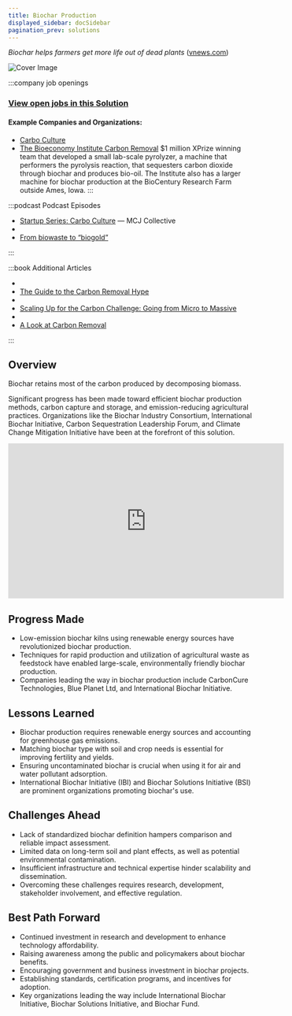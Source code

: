 ```yaml
---
title: Biochar Production
displayed_sidebar: docSidebar
pagination_prev: solutions
---
```


_Biochar helps farmers get more life out of dead plants_ ([vnews.com](https://www.vnews.com/Biochar-Demonstration-Offers-Alternative-to-Burn-Piles-46911424))

![Cover Image](../static/img/biochar-kiln.jpg)

:::company job openings
  ### [View open jobs in this Solution](https://climatebase.org/jobs?l=&q=&drawdown_solutions=Biochar+Production)
  #### Example Companies and Organizations:
  - [Carbo Culture](https://carboculture.com/)
  - [The Bioeconomy Institute Carbon Removal](https://www.biorenew.iastate.edu/) $1 million XPrize winning team that developed a small lab-scale pyrolyzer, a machine that performers the pyrolysis reaction,  that sequesters carbon dioxide through biochar and produces bio-oil. The Institute also has a larger machine for biochar production at the BioCentury Research Farm outside Ames, Iowa.
:::

:::podcast Podcast Episodes
- [Startup Series: Carbo Culture](https://player.simplecast.com/10b86d33-6c0b-467c-91d1-2cced2ac2d58?dark=true&wmode=opaque) — MCJ Collective
- <li><a href="https://embed.podcasts.apple.com/us/podcast/from-biowaste-to-biogold/id1593204897?i=1000565755759">From biowaste to “biogold”</a></li>
:::

:::book Additional Articles

- <li><a href="https://climatedrift.substack.com/p/the-guide-to-the-carbon-removal-hype">The Guide to the Carbon Removal Hype</a></li>
- <li><a href="https://climatedrift.substack.com/p/scaling-up-for-the-carbon-challenge">Scaling Up for the Carbon Challenge: Going from Micro to Massive</a></li>
- <li><a href="https://climatedrift.substack.com/p/a-look-at-carbon-removal">A Look at Carbon Removal</a></li>
:::

## Overview

Biochar retains most of the carbon produced by decomposing biomass.

Significant progress has been made toward efficient biochar production methods, carbon capture and storage, and emission-reducing agricultural practices. Organizations like the Biochar Industry Consortium, International Biochar Initiative, Carbon Sequestration Leadership Forum, and Climate Change Mitigation Initiative have been at the forefront of this solution.

<iframe   width="560" height="315" src="https://www.youtube-nocookie.com/embed/zFX1mOsg36w?si=H_P0WZ7XFclD1Nvg" title="YouTube video player" frameborder="0" allow="accelerometer; autoplay; clipboard-write; encrypted-media; gyroscope; picture-in-picture; web-share" allowfullscreen></iframe>

## Progress Made

- Low-emission biochar kilns using renewable energy sources have revolutionized biochar production.
- Techniques for rapid production and utilization of agricultural waste as feedstock have enabled large-scale, environmentally friendly biochar production.
- Companies leading the way in biochar production include CarbonCure Technologies, Blue Planet Ltd, and International Biochar Initiative.

## Lessons Learned

- Biochar production requires renewable energy sources and accounting for greenhouse gas emissions.
- Matching biochar type with soil and crop needs is essential for improving fertility and yields.
- Ensuring uncontaminated biochar is crucial when using it for air and water pollutant adsorption.
- International Biochar Initiative (IBI) and Biochar Solutions Initiative (BSI) are prominent organizations promoting biochar's use.

## Challenges Ahead

- Lack of standardized biochar definition hampers comparison and reliable impact assessment.
- Limited data on long-term soil and plant effects, as well as potential environmental contamination.
- Insufficient infrastructure and technical expertise hinder scalability and dissemination.
- Overcoming these challenges requires research, development, stakeholder involvement, and effective regulation.

## Best Path Forward

- Continued investment in research and development to enhance technology affordability.
- Raising awareness among the public and policymakers about biochar benefits.
- Encouraging government and business investment in biochar projects.
- Establishing standards, certification programs, and incentives for adoption.
- Key organizations leading the way include International Biochar Initiative, Biochar Solutions Initiative, and Biochar Fund.
